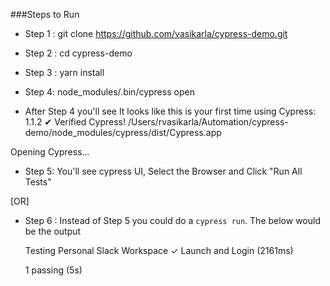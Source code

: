 ###Steps to Run

- Step 1 : git clone https://github.com/vasikarla/cypress-demo.git
- Step 2 : cd cypress-demo
- Step 3 : yarn install
- Step 4: node_modules/.bin/cypress open

- After Step 4 you'll see 
It looks like this is your first time using Cypress: 1.1.2
 ✔  Verified Cypress! /Users/rvasikarla/Automation/cypress-demo/node_modules/cypress/dist/Cypress.app

Opening Cypress...

- Step 5: You'll see cypress UI, Select the Browser and Click "Run All Tests"

[OR]

- Step 6 : Instead of Step 5 you could do a `cypress run`. The below would be the output


  Testing Personal Slack Workspace
    ✓ Launch and Login (2161ms)


  1 passing (5s)


